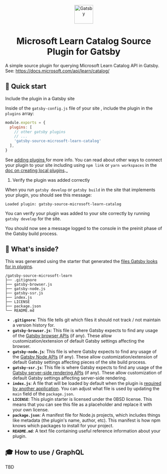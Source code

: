 <p align="center">
  <a href="https://www.gatsbyjs.com">
    <img alt="Gatsby" src="https://www.gatsbyjs.com/Gatsby-Monogram.svg" width="60" />
  </a>
</p>
<h1 align="center">
  Microsoft Learn Catalog Source Plugin for Gatsby
</h1>

A simple source plugin for querying Microsoft Learn Catalog API in Gatsby.
See: https://docs.microsoft.com/api/learn/catalog/

## 🚀 Quick start

Include the plugin in a Gatsby site

Inside of the `gatsby-config.js` file of your site , include the plugin in the `plugins` array:

```javascript
module.exports = {
  plugins: [
    // other gatsby plugins
    // ...
    'gatsby-source-microsoft-learn-catalog'
  ],
}
```
See [adding plugins ](https://www.gatsbyjs.com/docs/using-a-plugin-in-your-site/) for more info. 
You can read about other ways to connect your plugin to your site including using `npm link` or `yarn workspaces` in the [doc on creating local plugins](https://www.gatsbyjs.com/docs/creating-a-local-plugin/#developing-a-local-plugin-that-is-outside-your-project)._

1. Verify the plugin was added correctly

When you run `gatsby develop` or `gatsby build` in the site that implements your plugin, you should see this message:
```shell
Loaded plugin: gatsby-source-microsoft-learn-catalog
```

You can verify your plugin was added to your site correctly by running `gatsby develop` for the site.

You should now see a message logged to the console in the preinit phase of the Gatsby build process.

## 🧐 What's inside?

This was generated using the starter that generated the [files Gatsby looks for in plugins](https://www.gatsbyjs.com/docs/files-gatsby-looks-for-in-a-plugin/).

```text
/gatsby-source-microsoft-learn
├── .gitignore
├── gatsby-browser.js
├── gatsby-node.js
├── gatsby-ssr.js
├── index.js
├── LICENSE
├── package.json
└── README.md
```

- **`.gitignore`**: This file tells git which files it should not track / not maintain a version history for.
- **`gatsby-browser.js`**: This file is where Gatsby expects to find any usage of the [Gatsby browser APIs](https://www.gatsbyjs.com/docs/browser-apis/) (if any). These allow customization/extension of default Gatsby settings affecting the browser.
- **`gatsby-node.js`**: This file is where Gatsby expects to find any usage of the [Gatsby Node APIs](https://www.gatsbyjs.com/docs/node-apis/) (if any). These allow customization/extension of default Gatsby settings affecting pieces of the site build process.
- **`gatsby-ssr.js`**: This file is where Gatsby expects to find any usage of the [Gatsby server-side rendering APIs](https://www.gatsbyjs.com/docs/ssr-apis/) (if any). These allow customization of default Gatsby settings affecting server-side rendering.
- **`index.js`**: A file that will be loaded by default when the plugin is [required by another application](https://docs.npmjs.com/creating-node-js-modules#create-the-file-that-will-be-loaded-when-your-module-is-required-by-another-application0). You can adjust what file is used by updating the `main` field of the `package.json`.
- **`LICENSE`**: This plugin starter is licensed under the 0BSD license. This means that you can see this file as a placeholder and replace it with your own license.
- **`package.json`**: A manifest file for Node.js projects, which includes things like metadata (the plugin's name, author, etc). This manifest is how npm knows which packages to install for your project.
- **`README.md`**: A text file containing useful reference information about your plugin.

## 🎓 How to use / GraphQL 

TBD
